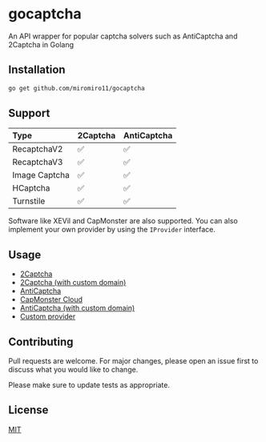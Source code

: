 # gocaptcha
An API wrapper for popular captcha solvers such as AntiCaptcha and 2Captcha in Golang

## Installation
```sh
go get github.com/miromiro11/gocaptcha
```

## Support
| Type          | 2Captcha | AntiCaptcha |
|:--------------|:---------|:------------|
 | RecaptchaV2   | ✅        | ✅           |
 | RecaptchaV3   | ✅        | ✅           |
| Image Captcha | ✅        | ✅           |
| HCaptcha      | ✅        | ✅           |
| Turnstile     | ✅        | ✅           |

Software like XEVil and CapMonster are also supported. You can also implement your own provider by 
using the `IProvider` interface.

## Usage
- [2Captcha](https://github.com/miromiro11/gocaptcha/blob/main/examples/twocaptcha/main.go)
- [2Captcha (with custom domain)](https://github.com/miromiro11/gocaptcha/blob/main/examples/twocaptcha_custom/main.go)
- [AntiCaptcha](https://github.com/miromiro11/gocaptcha/blob/main/examples/anticaptcha_custom/main.go)
- [CapMonster Cloud](https://github.com/miromiro11/gocaptcha/blob/main/examples/capmonster_cloud/main.go)
- [AntiCaptcha (with custom domain)](https://github.com/miromiro11/gocaptcha/blob/main/examples/anticaptcha_custom/main.go)
- [Custom provider](https://github.com/miromiro11/gocaptcha/blob/main/examples/custom_provider/main.go)

## Contributing
Pull requests are welcome. For major changes, please open an issue first to discuss what you would like to change.

Please make sure to update tests as appropriate.

## License
[MIT](https://choosealicense.com/licenses/mit/)
